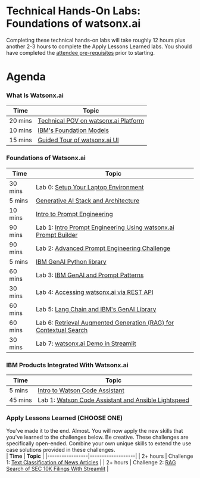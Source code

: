 # Technical Hands-On Labs: Foundations of watsonx.ai 
Completing these technical hands-on labs will take roughly 12 hours plus another 2-3 hours to complete the Apply Lessons Learned labs. You should have completed the [attendee pre-requisites](attendee-prerequisites.md) prior to starting.

# Agenda
### What Is Watsonx.ai
| **Time**        | **Topic** |
|-----------------|-------------------|
| 20 mins  | [Technical POV on watsonx.ai Platform](watsonxai-platform.md) | 
| 10 mins  | [IBM's Foundation Models](ibm-foundation-models.md) | 
| 15 mins  | [Guided Tour of watsonx.ai UI](https://ibm.box.com/s/vcebyqr1kzy9hj8z6xssq2ryq18cdk2q)  | 

### Foundations of Watsonx.ai
| **Time**        | **Topic** |
|-----------------|-------------------|
| 30 mins  | Lab 0: [Setup Your Laptop Environment](./self-guided-labs/level-1/lab-0-laptop-environment-setup)|  
|  5 mins  | [Generative AI Stack and Architecture](https://ibm.box.com/s/8imh3ymwmatab3x94u332fnzbg0tgq1z)   | 
| 10 mins  | [Intro to Prompt Engineering](https://ibm.box.com/s/acqea8ukzmgzdel7gxp2fcrnqm8p7vvp)   |  
| 90 mins  | Lab 1: [Intro Prompt Engineering Using watsonx.ai Prompt Builder](./self-guided-labs/level-1/lab-01-intro-to-prompt-engineering) |  
| 90 mins  | Lab 2: [Advanced Prompt Engineering Challenge](./self-guided-labs/level-1/lab-02-advanced-prompt-engineering)   |  
|  5 mins  | [IBM GenAI Python library](https://ibm.box.com/s/ufqc0h9q6jc7f01yxym3ji32yqnuvpsl) | 
| 60 mins  | Lab 3: [IBM GenAI and Prompt Patterns](./self-guided-labs/level-1/lab-03-genai-and-prompt-patterns) | 
| 30 mins  | Lab 4: [Accessing watsonx.ai via REST API](./self-guided-labs/level-1/lab-04-genai-rest-api) | 
| 60 mins  | Lab 5: [Lang Chain and IBM's GenAI Library](./self-guided-labs/level-1/lab-05-genai-and-langchain) | 
| 60 mins  | Lab 6: [Retrieval Augmented Generation (RAG) for Contextual Search](./self-guided-labs/level-1/lab-06-retrieval-agumented-generation) |
| 30 mins  | Lab 7: [watsonx.ai Demo in Streamlit](./self-guided-labs/level-1/lab-07-watsonxai-demo-with-streamlit) | 

### IBM Products Integrated With Watsonx.ai
| **Time**        | **Topic** |
|-----------------|-------------------|
|  5 mins  | [Intro to Watson Code Assistant](https://ibm.box.com/s/lx4xbdjtc7p13yf950ou88bl8d5qbj3y) | 
| 45 mins  | Lab 1: [Watson Code Assistant and Ansible Lightspeed](./self-guided-labs/products/lab-01-watson-code-assistant) | 

### Apply Lessons Learned (CHOOSE ONE)
You've made it to the end.  Almost. You will now apply the new skills that you've learned to the challenges below.  Be creative.  These challenges are specifically open-ended.  Combine your own unique skills to extend the use case solutions provided in these challenges.    
| **Time**        | **Topic** |
|-----------------|-------------------|
| 2+ hours  | Challenge 1: [Text Classification of News Articles](./self-guided-labs/apply-lessons-learned/challenge-01) | 
| 2+ hours  | Challenge 2: [RAG Search of SEC 10K Filings With Streamlit](./self-guided-labs/apply-lessons-learned/challenge-02) | 
